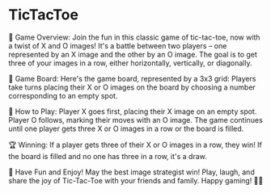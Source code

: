 # TicTacToe
🌈 Game Overview:
Join the fun in this classic game of tic-tac-toe, now with a twist of X and O images! It's a battle between two players – one represented by an X image and the other by an O image. The goal is to get three of your images in a row, either horizontally, vertically, or diagonally.

🔢 Game Board:
Here's the game board, represented by a 3x3 grid:
Players take turns placing their X or O images on the board by choosing a number corresponding to an empty spot.

🤖 How to Play:
Player X goes first, placing their X image on an empty spot.
Player O follows, marking their moves with an O image.
The game continues until one player gets three X or O images in a row or the board is filled.

🏆 Winning:
If a player gets three of their X or O images in a row, they win! If the board is filled and no one has three in a row, it's a draw.

👾 Have Fun and Enjoy!
May the best image strategist win! Play, laugh, and share the joy of Tic-Tac-Toe with your friends and family. Happy gaming! 🎈🎉
